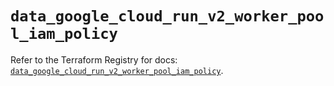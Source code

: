 # `data_google_cloud_run_v2_worker_pool_iam_policy`

Refer to the Terraform Registry for docs: [`data_google_cloud_run_v2_worker_pool_iam_policy`](https://registry.terraform.io/providers/hashicorp/google/6.44.0/docs/data-sources/cloud_run_v2_worker_pool_iam_policy).
